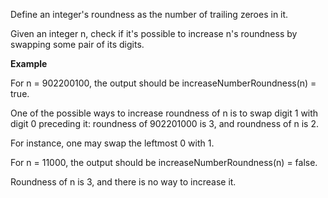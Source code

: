 Define an integer's roundness as the number of trailing zeroes in it.

Given an integer n, check if it's possible to increase n's roundness by swapping some pair of its digits.

__Example__

For n = 902200100, the output should be
increaseNumberRoundness(n) = true.

One of the possible ways to increase roundness of n is to swap digit 1 with digit 0 preceding it: roundness of 902201000 is 3, and roundness of n is 2.

For instance, one may swap the leftmost 0 with 1.

For n = 11000, the output should be
increaseNumberRoundness(n) = false.

Roundness of n is 3, and there is no way to increase it.